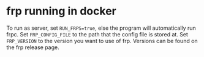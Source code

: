 # frp running in docker

To run as server, set `RUN_FRPS=true`, else the program will automatically run frpc.
Set `FRP_CONFIG_FILE` to the path that the config file is stored at.
Set `FRP_VERSION` to the version you want to use of frp. Versions can be found on the frp release page. 